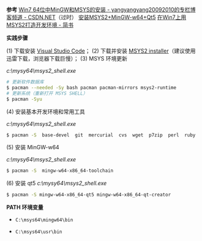 **参考**
[Win7 64位中MinGW和MSYS的安装 - yangyangyang20092010的专栏博客频道 - CSDN.NET](http://blog.csdn.net/yangyangyang20092010/article/details/46350519)（过时）
[安装MSYS2+MinGW-w64+Qt5](http://www.jianshu.com/p/181e3fe0b545)
[在Win7上用MSYS2打造开发环境 - 简书](http://www.jianshu.com/p/91d5448891f6)

**实践步骤**

(1) 下载安装 [Visual Studio Code](https://code.visualstudio.com)；
(2) 下载并安装 [MSYS2 installer](http://msys2.github.io/)（建议使用迅雷下载，浏览器下载巨慢）；
(3)  MSYS 环境更新

*c:\mysy64\msys2_shell.exe*

```bash
# 更新软件数据库
$ pacman --needed -Sy bash pacman pacman-mirrors msys2-runtime
# 更新系统（重新打开 MSYS SHELL）
$ pacman -Syu
```

(4) 安装基本开发环境和常用工具

*c:\mysy64\msys2_shell.exe*

```bash
$ pacman -S  base-devel  git  mercurial  cvs  wget  p7zip  perl  ruby  python2
```

(5) 安装 MinGW-w64

*c:\mysy64\msys2_shell.exe*

```bash
$ pacman -S  mingw-w64-x86_64-toolchain
```

(6) 安装 qt5
*c:\mysy64\msys2_shell.exe*

```bash
$ pacman -S mingw-w64-x86_64-qt5 mingw-w64-x86_64-qt-creator
```

**PATH 环境变量**

+ `C:\msys64\mingw64\bin`
* `C:\msys64\usr\bin`